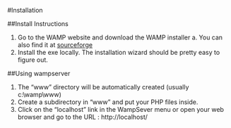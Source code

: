 #Installation

##Install Instructions
1. Go to the WAMP website and download the WAMP installer
  a. You can also find it at [sourceforge](http://sourceforge.net/projects/wampserver/)
2. Install the exe locally. The installation wizard should be pretty easy to figure out. 

##Using wampserver
1. The “www” directory will be automatically created (usually c:\wamp\www)
2. Create a subdirectory in “www” and put your PHP files inside.
3. Click on the “localhost” link in the WampSever menu or open your web browser and go to the URL : http://localhost/<whatever you named your folder>
